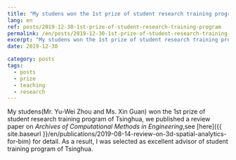 ```yaml
---
title: "My studens won the 1st prize of student research training program of Tsinghua"
lang: en
ref: posts/2019-12-30-1st-prize-of-student-research-training-program
permalink: /en/posts/2019-12-30-1st-prize-of-student-research-training-program
excerpt: "My studens won the 1st prize of student research training program of Tsinghua"
date: 2019-12-30

category: posts
tags:
  - posts
  - prize
  - teaching
  - research
---
```


My studens(Mr. Yu-Wei Zhou and Ms. Xin Guan) won the 1st prize of student research training program of Tsinghua, we published a review paper on _Archives of Computational Methods in Engineering_,see [here]({{ site.baseurl }}/en/publications/2019-08-14-review-on-3d-spatial-analytics-for-bim) for detail. As a result, I was selected as excellent advisor of student training program of Tsinghua.